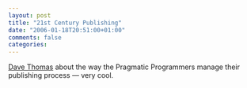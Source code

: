 ```yaml
---
layout: post
title: "21st Century Publishing"
date: "2006-01-18T20:51:00+01:00"
comments: false
categories: 
---
```


<p><a href="http://blogs.pragprog.com/cgi-bin/pragdave.cgi/Random/Imitation.rdoc">Dave Thomas</a> about the way the Pragmatic Programmers manage their publishing process &#8212; very cool.</p>


